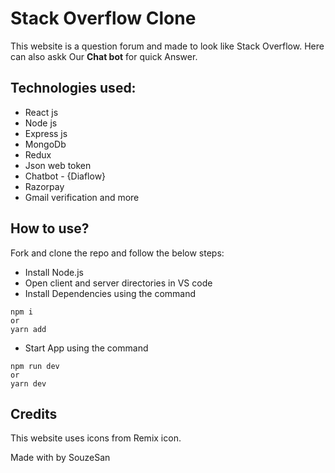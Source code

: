 # Stack Overflow Clone

This website is a question forum and made to look like Stack Overflow.
Here can also askk Our **Chat bot** for quick Answer.

## Technologies used:

- React js
- Node js
- Express js
- MongoDb
- Redux
- Json web token
- Chatbot - {Diaflow}
- Razorpay 
- Gmail verification and more

## How to use?

Fork and clone the repo and follow the below steps:

- Install Node.js
- Open client and server directories in VS code
- Install Dependencies using the command

```
npm i
or
yarn add
```

- Start App using the command

```
npm run dev
or
yarn dev
```

## Credits

This website uses icons from Remix icon.



Made with by SouzeSan
